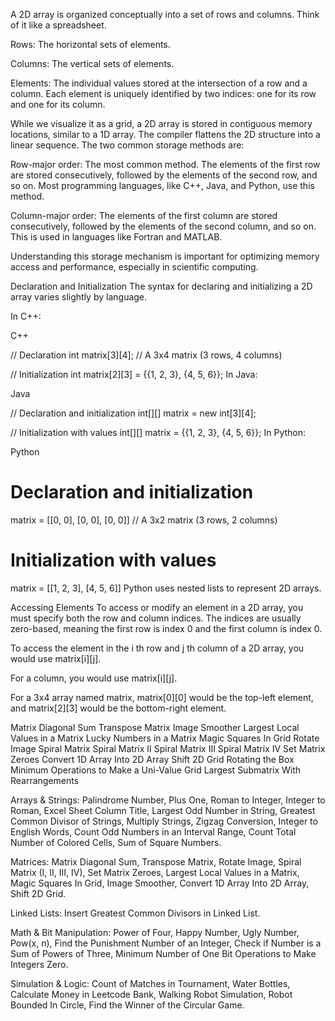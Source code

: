 A 2D array is organized conceptually into a set of rows and columns. Think of it like a spreadsheet.

Rows: The horizontal sets of elements.

Columns: The vertical sets of elements.

Elements: The individual values stored at the intersection of a row and a column. Each element is uniquely identified by two indices: one for its row and one for its column.

While we visualize it as a grid, a 2D array is stored in contiguous memory locations, similar to a 1D array. The compiler flattens the 2D structure into a linear sequence. The two common storage methods are:

Row-major order: The most common method. The elements of the first row are stored consecutively, followed by the elements of the second row, and so on. Most programming languages, like C++, Java, and Python, use this method.

Column-major order: The elements of the first column are stored consecutively, followed by the elements of the second column, and so on. This is used in languages like Fortran and MATLAB.

Understanding this storage mechanism is important for optimizing memory access and performance, especially in scientific computing.

Declaration and Initialization
The syntax for declaring and initializing a 2D array varies slightly by language.

In C++:

C++

// Declaration
int matrix[3][4]; // A 3x4 matrix (3 rows, 4 columns)

// Initialization
int matrix[2][3] = {{1, 2, 3}, {4, 5, 6}};
In Java:

Java

// Declaration and initialization
int[][] matrix = new int[3][4];

// Initialization with values
int[][] matrix = {{1, 2, 3}, {4, 5, 6}};
In Python:

Python



# Declaration and initialization
matrix = [[0, 0], [0, 0], [0, 0]] // A 3x2 matrix (3 rows, 2 columns)

# Initialization with values
matrix = [[1, 2, 3], [4, 5, 6]]
Python uses nested lists to represent 2D arrays.

Accessing Elements
To access or modify an element in a 2D array, you must specify both the row and column indices. The indices are usually zero-based, meaning the first row is index 0 and the first column is index 0.

To access the element in the i th row and j th column of a 2D array, you would use matrix[i][j].

For a column, you would use matrix[i][j].

For a 3x4 array named matrix, matrix[0][0] would be the top-left element, and matrix[2][3] would be the bottom-right element.



Matrix Diagonal Sum
Transpose Matrix
Image Smoother
Largest Local Values in a Matrix
Lucky Numbers in a Matrix
Magic Squares In Grid
Rotate Image
Spiral Matrix
Spiral Matrix II
Spiral Matrix III
Spiral Matrix IV
Set Matrix Zeroes
Convert 1D Array Into 2D Array
Shift 2D Grid
Rotating the Box
Minimum Operations to Make a Uni-Value Grid
Largest Submatrix With Rearrangements



Arrays & Strings: Palindrome Number, Plus One, Roman to Integer, Integer to Roman, Excel Sheet Column Title, Largest Odd Number in String, Greatest Common Divisor of Strings, Multiply Strings, Zigzag Conversion, Integer to English Words, Count Odd Numbers in an Interval Range, Count Total Number of Colored Cells, Sum of Square Numbers.

Matrices: Matrix Diagonal Sum, Transpose Matrix, Rotate Image, Spiral Matrix (I, II, III, IV), Set Matrix Zeroes, Largest Local Values in a Matrix, Magic Squares In Grid, Image Smoother, Convert 1D Array Into 2D Array, Shift 2D Grid.

Linked Lists: Insert Greatest Common Divisors in Linked List.

Math & Bit Manipulation: Power of Four, Happy Number, Ugly Number, Pow(x, n), Find the Punishment Number of an Integer, Check if Number is a Sum of Powers of Three, Minimum Number of One Bit Operations to Make Integers Zero.

Simulation & Logic: Count of Matches in Tournament, Water Bottles, Calculate Money in Leetcode Bank, Walking Robot Simulation, Robot Bounded In Circle, Find the Winner of the Circular Game.

